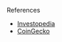 References

- [Investopedia](https://www.investopedia.com/articles/06/historicalvolatility.asp)
- [CoinGecko](https://www.coingecko.com)
